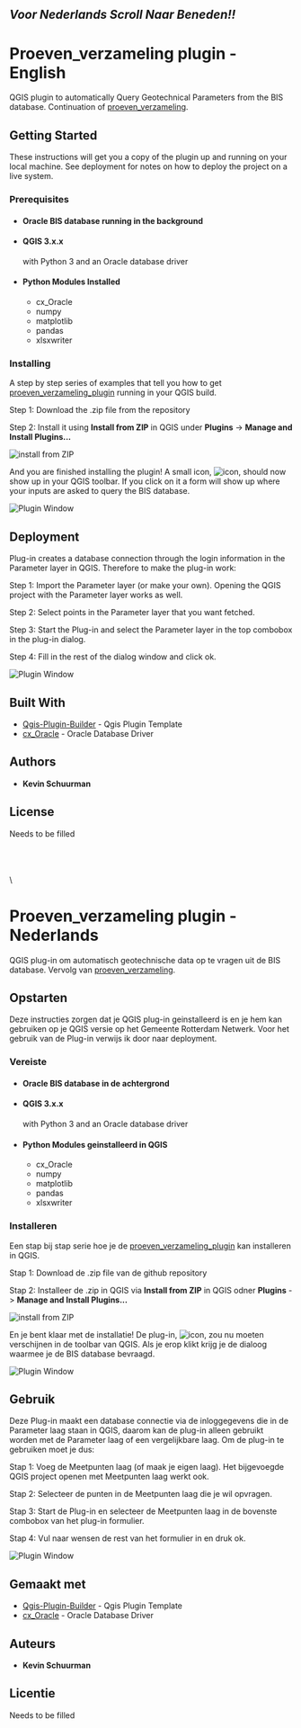 
## ***Voor Nederlands Scroll Naar Beneden!!***

# Proeven_verzameling plugin - English

QGIS plugin to automatically Query Geotechnical Parameters from the BIS database. Continuation of [proeven_verzameling](https://github.com/KRS-dev/proeven_verzameling).


## Getting Started

These instructions will get you a copy of the plugin up and running on your local machine. See deployment for notes on how to deploy the project on a live system.

### Prerequisites

* #### Oracle BIS database running in the background

* #### QGIS 3.x.x
  with Python 3 and an Oracle database driver 

* #### Python Modules Installed

  * cx_Oracle
  * numpy
  * matplotlib
  * pandas
  * xlsxwriter

### Installing

A step by step series of examples that tell you how to get [proeven_verzameling_plugin](https://github.com/KRS-dev/proeven_verzameling_plugin) running in your QGIS build.



Step 1: Download the .zip file from the repository 

Step 2: Install it using __Install from ZIP__ in QGIS under __Plugins__ -> __Manage and Install Plugins...__

![install from ZIP](/images/install_from_zip.PNG)


And you are finished installing the plugin!
A small icon, ![icon](/icon.png), should now show up in your QGIS toolbar. If you click on it a form will show up where your inputs are asked to query the BIS database.

![Plugin Window](/images/plugin_window.PNG)


## Deployment

Plug-in creates a database connection through the login information in the Parameter layer in QGIS. 
Therefore to make the plug-in work:

Step 1: Import the Parameter layer (or make your own). Opening the QGIS project with the Parameter layer works as well.

Step 2: Select points in the Parameter layer that you want fetched.

Step 3: Start the Plug-in and select the Parameter layer in the top combobox in the plug-in dialog.

Step 4: Fill in the rest of the dialog window and click ok.

![Plugin Window](/images/plugin_window.PNG)

## Built With

* [Qgis-Plugin-Builder](https://github.com/g-sherman/Qgis-Plugin-Builder) - Qgis Plugin Template
* [cx_Oracle](https://oracle.github.io/python-cx_Oracle/) - Oracle Database Driver


## Authors

* **Kevin Schuurman** 

## License

Needs to be filled

\
\
\
\

    
# Proeven_verzameling plugin - Nederlands

QGIS plug-in om automatisch geotechnische data op te vragen uit de BIS database. Vervolg van [proeven_verzameling](https://github.com/KRS-dev/proeven_verzameling).


## Opstarten

Deze instructies zorgen dat je QGIS plug-in geinstalleerd is en je hem kan gebruiken op je QGIS versie op het Gemeente Rotterdam Netwerk. Voor het gebruik van de Plug-in verwijs ik door naar deployment.

### Vereiste

* #### Oracle BIS database in de achtergrond

* #### QGIS 3.x.x
  with Python 3 and an Oracle database driver 

* #### Python Modules geinstalleerd in QGIS

  * cx_Oracle
  * numpy
  * matplotlib
  * pandas
  * xlsxwriter

### Installeren

Een stap bij stap serie hoe je de [proeven_verzameling_plugin](https://github.com/KRS-dev/proeven_verzameling_plugin) kan installeren in QGIS.

Stap 1: Download de .zip file van de github repository 

Stap 2: Installeer de .zip in QGIS via __Install from ZIP__ in QGIS odner __Plugins__ -> __Manage and Install Plugins...__

![install from ZIP](/images/install_from_zip.PNG)


En je bent klaar met de installatie!
De plug-in, ![icon](/icon.png), zou nu moeten verschijnen in de toolbar van QGIS. Als je erop klikt krijg je de dialoog waarmee je de BIS database bevraagd.

![Plugin Window](/images/plugin_window.PNG)


## Gebruik

Deze Plug-in maakt een database connectie via de inloggegevens die in de Parameter laag staan in QGIS, daarom kan de plug-in alleen gebruikt worden met de Parameter laag of een vergelijkbare laag.
Om de plug-in te gebruiken moet je dus:

Stap 1: Voeg de Meetpunten laag (of maak je eigen laag). Het bijgevoegde QGIS project openen met Meetpunten laag werkt ook.

Stap 2: Selecteer de punten in de Meetpunten laag die je wil opvragen.

Stap 3: Start de Plug-in en selecteer de Meetpunten laag in de bovenste combobox van het plug-in formulier.

Stap 4: Vul naar wensen de rest van het formulier in en druk ok.

![Plugin Window](/images/plugin_window.PNG)

## Gemaakt met

* [Qgis-Plugin-Builder](https://github.com/g-sherman/Qgis-Plugin-Builder) - Qgis Plugin Template
* [cx_Oracle](https://oracle.github.io/python-cx_Oracle/) - Oracle Database Driver


## Auteurs 

* **Kevin Schuurman** 

## Licentie

Needs to be filled





